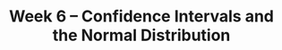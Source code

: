 ---
title: Week 6 – Confidence Intervals and the Normal Distribution
weekNumber: 6
days:
    - date: 2025-2-10
      events: 
        - name: EXAM
          type: exam
          title: <b>Midterm Exam covers Lectures 1-12</b>
    - date: 2025-2-12
      events: 
        - name: LEC 15
          type: lecture
          title: Confidence Intervals, Center, and Spread
          url:
          html:
          podcast:
          readings:
            - name: CIT 13.3-13.4
              url: https://inferentialthinking.com/chapters/13/3/Confidence_Intervals.html
          keywords: interpreting CIs, robust vs. sensitive, center, standard deviation
        - name: DISC 7
          type: disc
          title: Practice Problems
          url:
    - date: 2025-2-13
      events:
        - name: PROJ
          type: proj
          title: Midterm Project
          url: http://datahub.ucsd.edu/user-redirect/git-sync?repo=https://github.com/dsc-courses/dsc10-2025-wi&subPath=projects/midterm_project/midterm_project.ipynb    
    - date: 2025-2-14
      events: 
        - name: LEC 16
          type: lecture
          title: Standardization and the Normal Distribution
          url:
          html:
          podcast:
          readings:
            - name: CIT 14.2-14.3
              url: https://inferentialthinking.com/chapters/14/2/Variability.html
          keywords: Chebyshev, standard units, normal distribution, CDF, inflection points
    - date: 2025-2-15
      events:
        - name: LAB 4
          type: lab
          title: Simulation, Sampling, & Bootstrapping
          url:
---